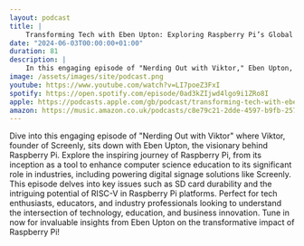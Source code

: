 ```yaml
---
layout: podcast
title: |
    Transforming Tech with Eben Upton: Exploring Raspberry Pi’s Global Impact from Education to Industry
date: "2024-06-03T00:00:00+01:00"
duration: 81
description: |
    In this engaging episode of "Nerding Out with Viktor," Eben Upton, the visionary behind Raspberry Pi, discusses the journey of Raspberry Pi from enhancing computer science education to its industrial applications, including digital signage solutions like Screenly, while addressing key topics like SD card durability and the potential of RISC-V in future platforms.
image: /assets/images/site/podcast.png
youtube: https://www.youtube.com/watch?v=LI7poeZ3FxI
spotify: https://open.spotify.com/episode/0ad3kZIjwd4lgo9i1ZRo8I
apple: https://podcasts.apple.com/gb/podcast/transforming-tech-with-eben-upton-exploring-raspberry/id1722663295?i=1000657611219
amazon: https://music.amazon.co.uk/podcasts/c8e79c21-2dde-4597-b9fb-257ecbc2bf29/episodes/5e781732-e618-4b2b-a273-9c80e2b2b522/nerding-out-with-viktor-transforming-tech-with-eben-upton-exploring-raspberry-pi%E2%80%99s-global-impact-from-education-to-industry
---
```


Dive into this engaging episode of "Nerding Out with Viktor" where Viktor, founder of Screenly, sits down with Eben Upton, the visionary behind Raspberry Pi. Explore the inspiring journey of Raspberry Pi, from its inception as a tool to enhance computer science education to its significant role in industries, including powering digital signage solutions like Screenly. This episode delves into key issues such as SD card durability and the intriguing potential of RISC-V in Raspberry Pi platforms. Perfect for tech enthusiasts, educators, and industry professionals looking to understand the intersection of technology, education, and business innovation. Tune in now for invaluable insights from Eben Upton on the transformative impact of Raspberry Pi!
